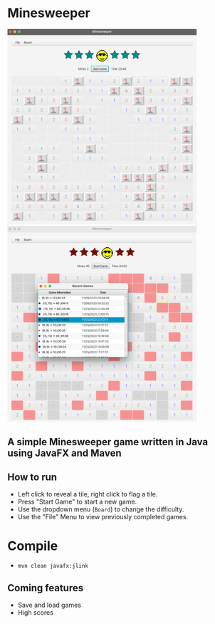 # Minesweeper
<img src="./src/main/resources/images/minesweeper6star15x15.png" width="425"/> <img src="./src/main/resources/images/minesweeperPrevGame.png" width="425"/> 

## A simple Minesweeper game written in Java using JavaFX and Maven

## How to run
* Left click to reveal a tile, right click to flag a tile.
* Press "Start Game" to start a new game.
* Use the dropdown menu (`Board`) to change the difficulty.
* Use the "File" Menu to view previously completed games.

# Compile
* `mvn clean javafx:jlink`

## Coming features
* Save and load games
* High scores